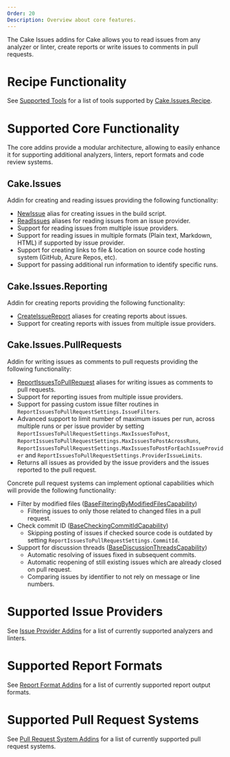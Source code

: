 ```yaml
---
Order: 20
Description: Overview about core features.
---
```

The Cake Issues addins for Cake allows you to read issues from any analyzer or linter,
create reports or write issues to comments in pull requests.

# Recipe Functionality

See [Supported Tools] for a list of tools supported by [Cake.Issues.Recipe].

# Supported Core Functionality

The core addins provide a modular architecture, allowing to easily enhance it for supporting additional analyzers, linters,
report formats and code review systems.

## Cake.Issues

Addin for creating and reading issues providing the following functionality:

* [NewIssue] alias for creating issues in the build script.
* [ReadIssues] aliases for reading issues from an issue provider.
* Support for reading issues from multiple issue providers.
* Support for reading issues in multiple formats (Plain text, Markdown, HTML) if supported by issue provider.
* Support for creating links to file & location on source code hosting system (GitHub, Azure Repos, etc).
* Support for passing additional run information to identify specific runs.

## Cake.Issues.Reporting

Addin for creating reports providing the following functionality:

* [CreateIssueReport] aliases for creating reports about issues.
* Support for creating reports with issues from multiple issue providers.

## Cake.Issues.PullRequests

Addin for writing issues as comments to pull requests providing the following functionality:

* [ReportIssuesToPullRequest] aliases for writing issues as comments to pull requests.
* Support for reporting issues from multiple issue providers.
* Support for passing custom issue filter routines in `ReportIssuesToPullRequestSettings.IssueFilters`.
* Advanced support to limit number of maximum issues per run, across multiple runs or per issue provider by setting
  `ReportIssuesToPullRequestSettings.MaxIssuesToPost`, `ReportIssuesToPullRequestSettings.MaxIssuesToPostAcrossRuns`,
  `ReportIssuesToPullRequestSettings.MaxIssuesToPostForEachIssueProvider` and `ReportIssuesToPullRequestSettings.ProviderIssueLimits`.
* Returns all issues as provided by the issue providers and the issues reported to the pull request.

Concrete pull request systems can implement optional capabilities which will provide the following functionality:

* Filter by modified files ([BaseFilteringByModifiedFilesCapability])
  * Filtering issues to only those related to changed files in a pull request.
* Check commit ID ([BaseCheckingCommitIdCapability])
  * Skipping posting of issues if checked source code is outdated by setting `ReportIssuesToPullRequestSettings.CommitId`.
* Support for discussion threads ([BaseDiscussionThreadsCapability])
  * Automatic resolving of issues fixed in subsequent commits.
  * Automatic reopening of still existing issues which are already closed on pull request.
  * Comparing issues by identifier to not rely on message or line numbers.

# Supported Issue Providers

See [Issue Provider Addins] for a list of currently supported analyzers and linters.

# Supported Report Formats

See [Report Format Addins] for a list of currently supported report output formats.

# Supported Pull Request Systems

See [Pull Request System Addins] for a list of currently supported pull request systems.

[Supported Tools]: ../recipe/supported-tools
[Cake.Issues.Recipe]: ../recipe/
[NewIssue]: ../../api/Cake.Issues/Aliases/DC3A3FD7
[ReadIssues]: ../../api/Cake.Issues/Aliases/713F15FD
[CreateIssueReport]: ../../api/Cake.Issues.Reporting/Aliases/C778C70A
[ReportIssuesToPullRequest]: ../../api/Cake.Issues.PullRequests/Aliases/5350C413
[BaseFilteringByModifiedFilesCapability]: ../../api/Cake.Issues.PullRequests/BaseFilteringByModifiedFilesCapability_1
[BaseCheckingCommitIdCapability]: ../../api/Cake.Issues.PullRequests/BaseCheckingCommitIdCapability_1
[BaseDiscussionThreadsCapability]: ../../api/Cake.Issues.PullRequests/BaseDiscussionThreadsCapability_1
[Issue Provider Addins]: ../../addins/issue-provider/
[Report Format Addins]: ../../addins/reporting-format/
[Pull Request System Addins]: ../../addins/pull-request-system/
